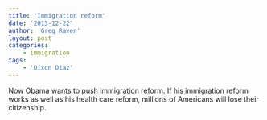 ```yaml
---
title: 'Immigration reform'
date: '2013-12-22'
author: 'Greg Raven'
layout: post
categories:
    - immigration
tags:
    - 'Dixon Diaz'
---
```


Now Obama wants to push immigration reform. If his immigration reform works as well as his health care reform, millions of Americans will lose their citizenship.